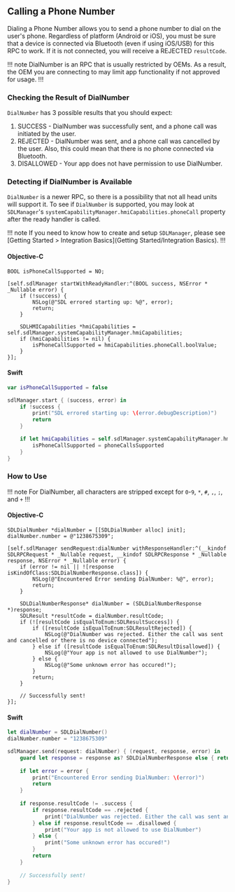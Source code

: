 ## Calling a Phone Number
Dialing a Phone Number allows you to send a phone number to dial on the user's phone. Regardless of platform (Android or iOS), you must be sure that a device is connected via Bluetooth (even if using iOS/USB) for this RPC to work. If it is not connected, you will receive a REJECTED `resultCode`.

!!! note
DialNumber is an RPC that is usually restricted by OEMs. As a result, the OEM you are connecting to may limit app functionality if not approved for usage.
!!!

### Checking the Result of DialNumber
`DialNumber` has 3 possible results that you should expect:

1. SUCCESS - DialNumber was successfully sent, and a phone call was initiated by the user.
2. REJECTED - DialNumber was sent, and a phone call was cancelled by the user. Also, this could mean that there is no phone connected via Bluetooth.
3. DISALLOWED - Your app does not have permission to use DialNumber.

### Detecting if DialNumber is Available
`DialNumber` is a newer RPC, so there is a possibility that not all head units will support it. To see if `DialNumber` is supported, you may look at `SDLManager`'s `systemCapabilityManager.hmiCapabilities.phoneCall` property after the ready handler is called. 

!!! note
If you need to know how to create and setup `SDLManager`, please see [Getting Started > Integration Basics](Getting Started/Integration Basics).
!!!

#### Objective-C
```objc
BOOL isPhoneCallSupported = NO;

[self.sdlManager startWithReadyHandler:^(BOOL success, NSError * _Nullable error) {
    if (!success) {
        NSLog(@"SDL errored starting up: %@", error);
        return;
    }

    SDLHMICapabilities *hmiCapabilities = self.sdlManager.systemCapabilityManager.hmiCapabilities;
    if (hmiCapabilities != nil) {
        isPhoneCallSupported = hmiCapabilities.phoneCall.boolValue;
    }
}];
```

#### Swift
```swift
var isPhoneCallSupported = false

sdlManager.start { (success, error) in
    if !success {
        print("SDL errored starting up: \(error.debugDescription)")
        return
    }

    if let hmiCapabilities = self.sdlManager.systemCapabilityManager.hmiCapabilities, let phoneCallsSupported = hmiCapabilities.phoneCall?.boolValue {
        isPhoneCallSupported = phoneCallsSupported
    }
}
```

### How to Use
!!! note
For DialNumber, all characters are stripped except for `0`-`9`, `*`, `#`, `,`, `;`, and `+`
!!!

#### Objective-C
```objc
SDLDialNumber *dialNumber = [[SDLDialNumber alloc] init];
dialNumber.number = @"1238675309";

[self.sdlManager sendRequest:dialNumber withResponseHandler:^(__kindof SDLRPCRequest * _Nullable request, __kindof SDLRPCResponse * _Nullable response, NSError * _Nullable error) {
    if (error != nil || ![response isKindOfClass:SDLDialNumberResponse.class]) {
        NSLog(@"Encountered Error sending DialNumber: %@", error);
        return;
    }

    SDLDialNumberResponse* dialNumber = (SDLDialNumberResponse *)response;
    SDLResult *resultCode = dialNumber.resultCode;
    if (![resultCode isEqualToEnum:SDLResultSuccess]) {
		if ([resultCode isEqualToEnum:SDLResultRejected]) {
	        NSLog(@"DialNumber was rejected. Either the call was sent and cancelled or there is no device connected");
	    } else if ([resultCode isEqualToEnum:SDLResultDisallowed]) {
	        NSLog(@"Your app is not allowed to use DialNumber");
	    } else { 	
	    	NSLog(@"Some unknown error has occured!");
	    }
	    return;
    }

	// Successfully sent!
}];
```

#### Swift
```swift
let dialNumber = SDLDialNumber()
dialNumber.number = "1238675309"

sdlManager.send(request: dialNumber) { (request, response, error) in
    guard let response = response as? SDLDialNumberResponse else { return }
    
    if let error = error {
        print("Encountered Error sending DialNumber: \(error)")
        return
    }
    
    if response.resultCode != .success {
        if response.resultCode == .rejected {
            print("DialNumber was rejected. Either the call was sent and cancelled or there is no device connected")
        } else if response.resultCode == .disallowed {
            print("Your app is not allowed to use DialNumber")
        } else {
            print("Some unknown error has occured!")
        }
        return
    }
    
    // Successfully sent!
}
```